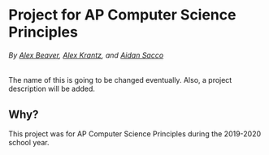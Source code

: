 # Project for AP Computer Science Principles
###### By [Alex Beaver](https://github.com/alexander-beaver), [Alex Krantz](https://github.com/akrantz01), and [Aidan Sacco](https://github.com/asacco796940)

The name of this is going to be changed eventually. Also, a project description will be added.

## Why?
This project was for AP Computer Science Principles during the 2019-2020 school year.
